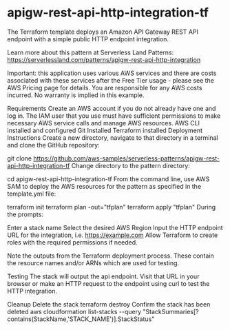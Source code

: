 # apigw-rest-api-http-integration-tf

The Terraform template deploys an Amazon API Gateway REST API endpoint with a simple public HTTP endpoint integration.

Learn more about this pattern at Serverless Land Patterns: https://serverlessland.com/patterns/apigw-rest-api-http-integration

Important: this application uses various AWS services and there are costs associated with these services after the Free Tier usage - please see the AWS Pricing page for details. You are responsible for any AWS costs incurred. No warranty is implied in this example.

Requirements
Create an AWS account if you do not already have one and log in. The IAM user that you use must have sufficient permissions to make necessary AWS service calls and manage AWS resources.
AWS CLI installed and configured
Git Installed
Terraform installed
Deployment Instructions
Create a new directory, navigate to that directory in a terminal and clone the GitHub repository:

git clone https://github.com/aws-samples/serverless-patterns/apigw-rest-api-http-integration-tf
Change directory to the pattern directory:

cd apigw-rest-api-http-integration-tf
From the command line, use AWS SAM to deploy the AWS resources for the pattern as specified in the template.yml file:

terraform init
terraform plan -out="tfplan"
terraform apply "tfplan"
During the prompts:

Enter a stack name
Select the desired AWS Region
Input the HTTP endpoint URL for the integration, i.e. https://example.com
Allow Terraform to create roles with the required permissions if needed.


Note the outputs from the Terraform deployment process. These contain the resource names and/or ARNs which are used for testing.

Testing
The stack will output the api endpoint. Visit that URL in your browser or make an HTTP request to the endpoint using curl to test the HTTP integration.

Cleanup
Delete the stack
terraform destroy
Confirm the stack has been deleted
aws cloudformation list-stacks --query "StackSummaries[?contains(StackName,'STACK_NAME')].StackStatus"
